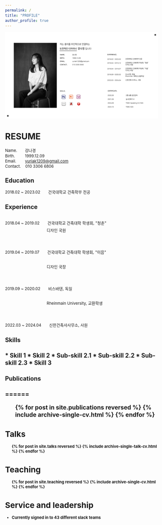 ```yaml
---
permalink: /
title: "PROFILE"
author_profile: true
---
```


<img src='/images/2.png'>

<h1>RESUME</h1>

  
<font size="2">Name.&nbsp;&nbsp;&nbsp;&nbsp;&nbsp;&nbsp;&nbsp;강나경  
Birth.&nbsp;&nbsp;&nbsp;&nbsp;&nbsp;&nbsp;&nbsp;&nbsp;&nbsp;1999.12.09  
Email.&nbsp;&nbsp;&nbsp;&nbsp;&nbsp;&nbsp;&nbsp;&nbsp;yuriak1209@gmail.com  
Contact.&nbsp;&nbsp;&nbsp;&nbsp;010 3306 6806<br>


<h2>Education</h2>

<font size="2">2018.02 ~ 2023.02&emsp;&emsp;건국대학교 건축학부 전공<br>

<h2>Experience<h2>

<font size="2"><p style="font-weight:normal;">2018.04 ~ 2019.02&emsp;&emsp;건국대학교 건축대학 학생회, "청춘"<br>
<font size="2">&emsp;&emsp;&emsp;&emsp;&emsp;&emsp;&emsp;&emsp;&nbsp;&nbsp;&emsp;&emsp;디자인 국원<br>  
<br>
<font size="2">2019.04 ~ 2019.07&emsp;&emsp;건국대학교 건축대학 학생회, "이음"<br>  
<font size="2">&emsp;&emsp;&emsp;&emsp;&emsp;&emsp;&emsp;&emsp;&nbsp;&emsp;&emsp;&nbsp;디자인 국장<br>  
<br>
<font size="2">2019.09 ~ 2020.02&emsp;&emsp;비스바덴, 독일<br>  
<font size="2">&emsp;&emsp;&emsp;&emsp;&emsp;&emsp;&emsp;&emsp;&emsp;&emsp;&nbsp;&nbsp;Rheinmain University, 교환학생<br>  
<br>
<font size="2">2022.03 ~ 2024.04&emsp;&emsp;신한건축사사무소, 사원<br>  
  
<h2>Skills<h2>
* Skill 1
* Skill 2
  * Sub-skill 2.1
  * Sub-skill 2.2
  * Sub-skill 2.3
* Skill 3

<h2>Publications<h2>
======
  <ul>{% for post in site.publications reversed %}
    {% include archive-single-cv.html %}
  {% endfor %}</ul>
  
Talks
======
  <ul>{% for post in site.talks reversed %}
    {% include archive-single-talk-cv.html  %}
  {% endfor %}</ul>
  
Teaching
======
  <ul>{% for post in site.teaching reversed %}
    {% include archive-single-cv.html %}
  {% endfor %}</ul>
  
Service and leadership
======
* Currently signed in to 43 different slack teams
